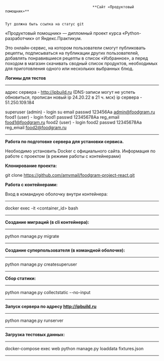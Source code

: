                                             **Сайт «Продуктовый помощник»**                                                
  
                                                                             Тут должна быть ссылка на статус git



«Продуктовый помощник» — дипломный проект курса «Python-разработчик» от Яндекс.Практикум.

Это онлайн-сервис, на котором пользователи смогут публиковать рецепты, подписываться на публикации других пользователей, добавлять понравившиеся рецепты в список «Избранное», а перед походом в магазин скачивать сводный список продуктов, необходимых для приготовления одного или нескольких выбранных блюд.

**Логины для тестов**
***
адрес сервера - http://ipbuild.ru (DNS-записи могут не успеть обновиться, прописан новый ip 24.20.22 в 21 ч. мск)
ip сервера    - 51.250.109.184

superuser (admin) - login     su           email
                    passwd    123456Aa   admin@foodgram.ru
food1 (user)  - login     food1
                passwd    12345678Aa
                reg_email food1@foodgram.ru
food2 (user)  - login     food2
                passwd    12345678Aa
                reg_email food2@foodgram.ru
***

**Работа по подготовке сервера для установки сервиса.**

Необходимо установить Docker с официального сайта.
Информация по работе с проектом (в режиме работы с контейнерами)


**Клонирование проекта:**

git clone https://github.com/amvmail/foodgram-project-react.git


**Работа с контейнерами:**

Вход в командную оболочку внутри контейнера:
***
docker exec -it <container_id> bash
***

**Создание миграций (в cli контейнера):**
***
python manage.py migrate
***

**Создание суперпользователя (в командной оболочке):**
***
python manage.py createsuperuser
***

**Сбор статики:**
***
python manage.py collectstatic --no-input
***

**Запуск сервера по адресу http://ipbuild.ru**
***
python manage.py runserver
***

**Загрузка тестовых данных:**
***
docker-compose exec web python manage.py loaddata fixtures.json
***